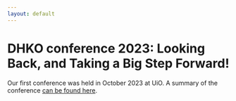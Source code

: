 ```yaml
---
layout: default
---
```


#  DHKO conference 2023: Looking Back, and Taking a Big Step Forward!

Our first conference was held in October 2023 at UiO. A summary of the conference [can be found here](https://www.ub.uio.no/bibliotekene/dsc/digiforsk-bloggen/20231106_dhko.html). 
